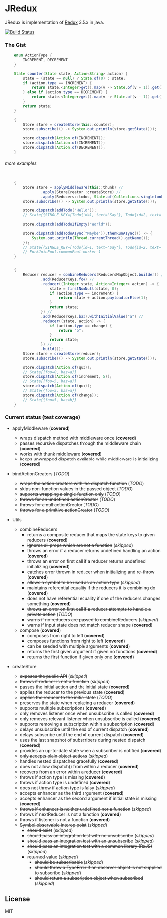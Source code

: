 # JRedux
JRedux is implementation of [Redux](https://github.com/reactjs/redux/) 3.5.x in java.

[![Build Status](https://travis-ci.org/bduisenov/jredux.svg?branch=master)](https://travis-ci.org/bduisenov/jredux)

### The Gist
```java
    enum ActionType {
        INCREMENT, DECREMENT
    }

    State counter(State state, Action<String> action) {
        state = (state == null) ? State.of(0) : state;
        if (action.type == INCREMENT) {
            return state.<Integer>get().map(v -> State.of(v + 1)).get();
        } else if (action.type == DECREMENT) {
            return state.<Integer>get().map(v -> State.of(v - 1)).get();
        }
        return state;
    }

    {
        Store store = createStore(this::counter);
        store.subscribe(() -> System.out.println(store.getState()));

        store.dispatch(Action.of(INCREMENT));
        store.dispatch(Action.of(INCREMENT));
        store.dispatch(Action.of(DECREMENT));
    }
```

###### more examples

```java

    {
        Store store = applyMiddleware(this::thunk) //
                .apply(StoreCreator::createStore) //
                .apply(Reducers::todos, State.of(Collections.singletonList(new Todo(1, "Say"))));
        store.subscribe(() -> System.out.println(store.getState()));

        store.dispatch(addTodo("Hello"));
        // State{{SINGLE_KEY=[Todo{id=1, text='Say'}, Todo{id=2, text='Hello'}]}}
        
        store.dispatch(addTodoIfEmpty("World"));

        store.dispatch(addTodoAsync("Maybe")).thenRunAsync(() -> {
            System.out.println(Thread.currentThread().getName());
        });
        // State{{SINGLE_KEY=[Todo{id=1, text='Say'}, Todo{id=2, text='Hello'}, Todo{id=3, text='Maybe'}]}}
        // ForkJoinPool.commonPool-worker-1
    }

```

```java

    {
        Reducer reducer = combineReducers(ReducersMapObject.builder() //
                .add(ReducerKeys.foo) //
                .reducer((Integer state, Action<Integer> action) -> {
                    state = firstNonNull(state, 0);
                    if (action.type == increment) {
                        return state + action.payload.orElse(1);
                    }
                    return state;
                }) //
                .add(ReducerKeys.baz).withInitialValue("a") //
                .reducer((state, action) -> {
                    if (action.type == change) {
                        return "b";
                    }
                    return state;
                }) //
                .build());
        Store store = createStore(reducer);
        store.subscribe(() -> System.out.println(store.getState()));

        store.dispatch(Action.of(qux));
        // State{{foo=0, baz=a}}
        store.dispatch(Action.of(increment, 5));
        // State{{foo=5, baz=a}}
        store.dispatch(Action.of(qux));
        // State{{foo=5, baz=a}}
        store.dispatch(Action.of(change));
        // State{{foo=5, baz=b}}
    }
```

### Current status (test coverage)
  + applyMiddleware (**covered**)
    + wraps dispatch method with middleware once (**covered**)
    + passes recursive dispatches through the middleware chain (**covered**)
    + works with thunk middleware (**covered**)
    + keeps unwrapped dispatch available while middleware is initializing (**covered**)

  + ~~bindActionCreators~~ (*TODO*)
    + ~~wraps the action creators with the dispatch function~~ (*TODO*)
    + ~~skips non-function values in the passed object~~ (*TODO*)
    + ~~supports wrapping a single function only~~ (*TODO*)
    + ~~throws for an undefined actionCreator~~ (*TODO*)
    + ~~throws for a null actionCreator~~ (*TODO*)
    + ~~throws for a primitive actionCreator~~ (*TODO*)

  + Utils
    + combineReducers
      + returns a composite reducer that maps the state keys to given reducers (**covered**)
      + ~~ignores all props which are not a function~~ (*skipped*)
      + throws an error if a reducer returns undefined handling an action (**covered**)
      + throws an error on first call if a reducer returns undefined initializing (**covered**)
      + catches error thrown in reducer when initializing and re-throw (**covered**)
      + ~~allows a symbol to be used as an action type~~ (*skipped*)
      + maintains referential equality if the reducers it is combining do (**covered**)
      + does not have referential equality if one of the reducers changes something (**covered**)
      + ~~throws an error on first call if a reducer attempts to handle a private action~~ (*TODO*)
      + ~~warns if no reducers are passed to combineReducers~~ (*skipped*)
      + warns if input state does not match reducer shape (**covered**)
    + compose (**covered**)
      + composes from right to left (**covered**)
      + composes functions from right to left (**covered**)
      + can be seeded with multiple arguments (**covered**)
      + returns the first given argument if given no functions (**covered**)
      + returns the first function if given only one (**covered**)
  + createStore
    + ~~exposes the public API~~ (*skipped*)
    + ~~throws if reducer is not a function~~ (*skipped*)
    + passes the initial action and the initial state (**covered**)
    + applies the reducer to the previous state (**covered**)
    + ~~applies the reducer to the initial state~~ (*TODO*)
    + preserves the state when replacing a reducer (**covered**)
    + supports multiple subscriptions (**covered**)
    + only removes listener once when unsubscribe is called (**covered**)
    + only removes relevant listener when unsubscribe is called (**covered**)
    + supports removing a subscription within a subscription (**covered**)
    + delays unsubscribe until the end of current dispatch (**covered**)
    + delays subscribe until the end of current dispatch (**covered**)
    + uses the last snapshot of subscribers during nested dispatch (**covered**)
    + provides an up-to-date state when a subscriber is notified (**covered**)
    + ~~only accepts plain object actions~~ (*skipped*)
    + handles nested dispatches gracefully (**covered**)
    + does not allow dispatch() from within a reducer (**covered**)
    + recovers from an error within a reducer (**covered**)
    + throws if action type is missing (**covered**)
    + throws if action type is undefined (**covered**)
    + ~~does not throw if action type is falsy~~ (*skipped*)
    + accepts enhancer as the third argument (**covered**)
    + accepts enhancer as the second argument if initial state is missing (**covered**)
    + ~~throws if enhancer is neither undefined nor a function~~ (*skipped*)
    + throws if nextReducer is not a function (**covered**)
    + throws if listener is not a function (**covered**)
    + ~~Symbol.observable interop point~~ (*skipped*)
      + ~~should exist~~ (*skipped*)
      + ~~should pass an integration test with no unsubscribe~~ (*skipped*)
      + ~~should pass an integration test with an unsubscribe~~ (*skipped*)
      + ~~should pass an integration test with a common library (RxJS)~~ (*skipped*)
      + ~~returned value~~ (*skipped*)
        + ~~should be subscribable~~ (*skipped*)
        + ~~should throw a TypeError if an observer object is not supplied to subscribe~~ (*skipped*)
        + ~~should return a subscription object when subscribed~~ (*skipped*)


License
----

MIT
